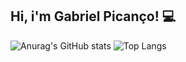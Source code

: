 ## Hi, i'm Gabriel Picanço! 💻
![Anurag's GitHub stats](https://github-readme-stats.vercel.app/api?username=GabrielPicanco&show_icons=true&theme=midnight-purple)
![Top Langs](https://github-readme-stats.vercel.app/api/top-langs/?username=GabrielPicanco&layout=compact&theme=midnight-purple)
